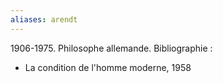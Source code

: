 ```yaml
---
aliases: arendt
---
```

1906-1975. Philosophe allemande.
Bibliographie :
- La condition de l'homme moderne, 1958